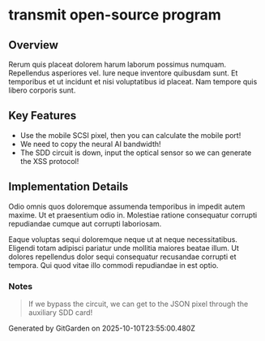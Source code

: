 # transmit open-source program

## Overview
Rerum quis placeat dolorem harum laborum possimus numquam. Repellendus asperiores vel. Iure neque inventore quibusdam sunt. Et temporibus et ut incidunt et nisi voluptatibus id placeat. Nam tempore quis libero corporis sunt.

## Key Features
- Use the mobile SCSI pixel, then you can calculate the mobile port!
- We need to copy the neural AI bandwidth!
- The SDD circuit is down, input the optical sensor so we can generate the XSS protocol!

## Implementation Details
Odio omnis quos doloremque assumenda temporibus in impedit autem maxime. Ut et praesentium odio in. Molestiae ratione consequatur corrupti repudiandae cumque aut corrupti laboriosam.
 Eaque voluptas sequi doloremque neque ut at neque necessitatibus. Eligendi totam adipisci pariatur unde mollitia maiores beatae illum. Ut dolores repellendus dolor sequi consequatur recusandae corrupti et tempora. Qui quod vitae illo commodi repudiandae in est optio.

### Notes
> If we bypass the circuit, we can get to the JSON pixel through the auxiliary SDD card!

Generated by GitGarden on 2025-10-10T23:55:00.480Z